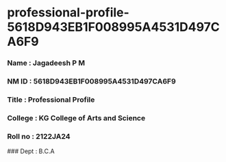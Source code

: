 # professional-profile-5618D943EB1F008995A4531D497CA6F9

### Name : Jagadeesh P M
### NM ID : 5618D943EB1F008995A4531D497CA6F9
### Title : Professional Profile
### College : KG College of Arts and Science
### Roll no : 2122JA24
### Dept : B.C.A
